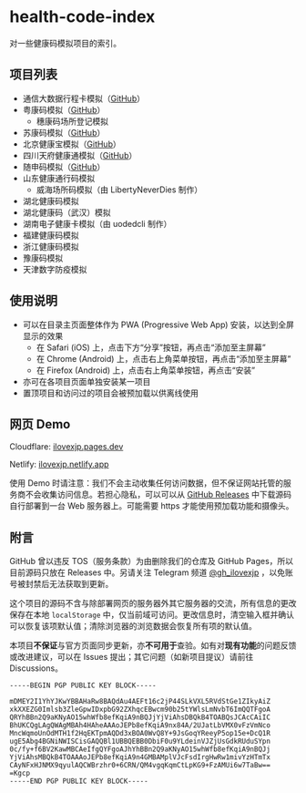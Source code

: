# health-code-index

对一些健康码模拟项目的索引。

## 项目列表

- 通信大数据行程卡模拟（[GitHub](https://github.com/ilovexjp/trip-card)）
- 粤康码模拟（[GitHub](https://github.com/ilovexjp/ykm-simulator)）
  - 穗康码场所登记模拟
- 苏康码模拟（[GitHub](https://github.com/ilovexjp/skm-simulator)）
- 北京健康宝模拟（[GitHub](https://github.com/ilovexjp/jkb-simulator)）
- 四川天府健康通模拟（[GitHub](https://github.com/ilovexjp/tfjkt-simulator)）
- 随申码模拟（[GitHub](https://github.com/ilovexjp/ssm-simulator)）
- 山东健康通行码模拟
  - 威海场所码模拟（由 LibertyNeverDies 制作）
- 湖北健康码模拟
- 湖北健康码（武汉）模拟
- 湖南电子健康卡模拟（由 uodedcli 制作）
- 福建健康码模拟
- 浙江健康码模拟
- 豫康码模拟
- 天津数字防疫模拟

## 使用说明

- 可以在目录主页面整体作为 PWA (Progressive Web App) 安装，以达到全屏显示的效果
  - 在 Safari (iOS) 上，点击下方“分享”按钮，再点击“添加至主屏幕”
  - 在 Chrome (Android) 上，点击右上角菜单按钮，再点击“添加至主屏幕”
  - 在 Firefox (Android) 上，点击右上角菜单按钮，再点击“安装”
- 亦可在各项目页面单独安装某一项目
- 置顶项目和访问过的项目会被预加载以供离线使用

## 网页 Demo

Cloudflare: [ilovexjp.pages.dev](https://ilovexjp.pages.dev)

Netlify: [ilovexjp.netlify.app](https://ilovexjp.netlify.app)

使用 Demo 时请注意：我们不会主动收集任何访问数据，但不保证网站托管的服务商不会收集访问信息。若担心隐私，可以可以从 [GitHub Releases](https://github.com/ilovexjp/health-code-index/releases) 中下载源码自行部署到一台 Web 服务器上。可能需要 https 才能使用预加载功能和摄像头。

## 附言

GitHub 曾以违反 TOS（服务条款）为由删除我们的仓库及 GitHub Pages，所以目前源码只放在 Releases 中。另请关注 Telegram 频道 [@gh_ilovexjp](https://t.me/gh_ilovexjp) ，以免账号被封禁后无法获取到更新。

这个项目的源码不含与除部署网页的服务器外其它服务器的交流，所有信息的更改保存在本地 `localStorage` 中，仅当前域可访问。更改信息时，清空输入框并确认可以恢复该项默认值；清除浏览器的浏览数据会恢复所有项的默认值。

本项目**不保证**与官方页面同步更新，亦**不可用于**查验。如有对**现有功能**的问题反馈或改进建议，可以在 Issues 提出；其它问题（如新项目提议）请前往 Discussions。

```
-----BEGIN PGP PUBLIC KEY BLOCK-----

mDMEY2I1YhYJKwYBBAHaRw8BAQdAu4AEFt16c2jP44SLkVXL5RVdStGe1ZIkyAiZ
xkXXEZG0Imlsb3ZleGpwIDxpbG92ZXhqcEBwcm90b25tYWlsLmNvbT6ImQQTFgoA
QRYhBBn2Q9aKNyAO15whWfb8efKqiA9nBQJjYjViAhsDBQkB4TOABQsJCAcCAiIC
BhUKCQgLAgQWAgMBAh4HAheAAAoJEPb8efKqiA9nx84A/2UJatLbVMX0vFzVmNco
MncWqmoUnOdMTH1f2HqEKTpmAQDd3xBOA0WvQ8Y+9JsGoqYReeyP5op15e+DcQ1R
ugE5Abg4BGNiNWISCisGAQQBl1UBBQEBB0DbiF0u9YLdeinVJZjUsGdkRUduSYpn
0c/fy+f6BV2KawMBCAeIfgQYFgoAJhYhBBn2Q9aKNyAO15whWfb8efKqiA9nBQJj
YjViAhsMBQkB4TOAAAoJEPb8efKqiA9n4GMBAMplVJcFsdIrgHwRw1mivYzHTmTx
CAyNFxHJNMX9qyulAQCWBrzhr0+6CRN/QM4vgqKqmCtLpKG9+FzAMUi6w7TaBw==
=Kgcp
-----END PGP PUBLIC KEY BLOCK-----
```
